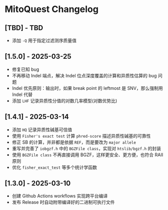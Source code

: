 # MitoQuest Changelog

## [TBD] - TBD

- 添加 `-Q` 用于指定过滤测序质量值 

## [1.5.0] - 2025-03-25

- 修复已知 bug
- 不再移动 Indel 端点，解决 Indel 位点深度覆盖的计算和异质性估算的 bug 问题
- Indel 优先原则：输出时，如果 break point 的 leftmost 是 SNV，那么强制用 Indel 代替
- 添加 `LHF` 记录异质性分值的对数几率模型(对数优势比)

## [1.4.1] - 2025-03-14

- 添加 `HQ` 记录异质性碱基可信值
- 使用 `Fisher's exact test` 计算 `phred-score` 描述异质性碱基的可靠性
- 修正 SB 的计算，并非都是依据 `REF`，而是要改为 `major allele`
- 重写并完善了 `iobgzf.h` 中的 `BGZFile class`，实现对 `htslib/bgzf.h` 的封装
- 使用 `BGZFile class` 不再直接调用 BGZF，这样更安全、更方便，也符合 RAII 原则
- 优化 `fisher_exact_test` 等多个统计学函数

## [1.3.0] - 2025-03-10

- 创建 Github Actions workflows 实现跨平台编译
- 发布 Release 时自动附带编译好的二进制可执行文件
